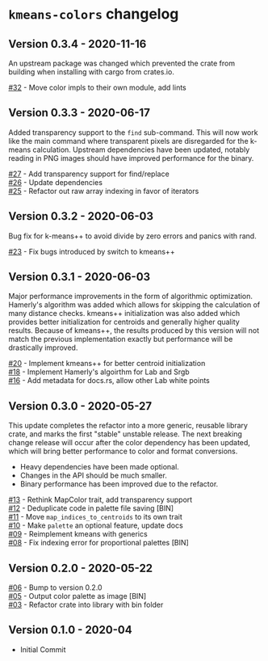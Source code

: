 # `kmeans-colors` changelog

## Version 0.3.4 - 2020-11-16

An upstream package was changed which prevented the crate from building when
installing with cargo from crates.io.

[#32][32] - Move color impls to their own module, add lints  

## Version 0.3.3 - 2020-06-17

Added transparency support to the `find` sub-command. This will now work like
the main command where transparent pixels are disregarded for the k-means
calculation. Upstream dependencies have been updated, notably reading in PNG
images should have improved performance for the binary.

[#27][27] - Add transparency support for find/replace  
[#26][26] - Update dependencies  
[#25][25] - Refactor out raw array indexing in favor of iterators  

## Version 0.3.2 - 2020-06-03

Bug fix for k-means++ to avoid divide by zero errors and panics with rand.

[#23][23] - Fix bugs introduced by switch to kmeans++  

## Version 0.3.1 - 2020-06-03

Major performance improvements in the form of algorithmic
optimization. Hamerly's algorithm was added which allows for skipping the
calculation of many distance checks. kmeans++ initialization was also added
which provides better initialization for centroids and generally higher quality
results. Because of kmeans++, the results produced by this version will not
match the previous implementation exactly but performance will be drastically
improved.

[#20][20] - Implement kmeans++ for better centroid initialization  
[#18][18] - Implement Hamerly's algoirthm for Lab and Srgb  
[#16][16] - Add metadata for docs.rs, allow other Lab white points  

## Version 0.3.0 - 2020-05-27

This update completes the refactor into a more generic, reusable library crate,
and marks the first "stable" unstable release. The next breaking change release
will occur after the color dependency has been updated, which will bring better
performance to color and format conversions.
* Heavy dependencies have been made optional.
* Changes in the API should be much smaller.
* Binary performance has been improved due to the refactor.

[#13][13] - Rethink MapColor trait, add transparency support  
[#12][12] - Deduplicate code in palette file saving [BIN]  
[#11][11] - Move `map_indices_to_centroids` to its own trait  
[#10][10] - Make `palette` an optional feature, update docs  
[#09][9] - Reimplement kmeans with generics  
[#08][8] - Fix indexing error for proportional palettes [BIN]  

## Version 0.2.0 - 2020-05-22

[#06][6] - Bump to version 0.2.0  
[#05][5] - Output color palette as image [BIN]  
[#03][3] - Refactor crate into library with bin folder  

## Version 0.1.0 - 2020-04
* Initial Commit

[32]: https://github.com/okaneco/kmeans-colors/pull/32
[27]: https://github.com/okaneco/kmeans-colors/pull/27
[26]: https://github.com/okaneco/kmeans-colors/pull/26
[25]: https://github.com/okaneco/kmeans-colors/pull/25
[23]: https://github.com/okaneco/kmeans-colors/pull/23
[20]: https://github.com/okaneco/kmeans-colors/pull/20
[18]: https://github.com/okaneco/kmeans-colors/pull/18
[16]: https://github.com/okaneco/kmeans-colors/pull/16
[13]: https://github.com/okaneco/kmeans-colors/pull/13
[12]: https://github.com/okaneco/kmeans-colors/pull/12
[11]: https://github.com/okaneco/kmeans-colors/pull/11
[10]: https://github.com/okaneco/kmeans-colors/pull/10
[9]: https://github.com/okaneco/kmeans-colors/pull/9
[8]: https://github.com/okaneco/kmeans-colors/pull/8
[6]: https://github.com/okaneco/kmeans-colors/pull/6
[5]: https://github.com/okaneco/kmeans-colors/pull/5
[3]: https://github.com/okaneco/kmeans-colors/pull/3

